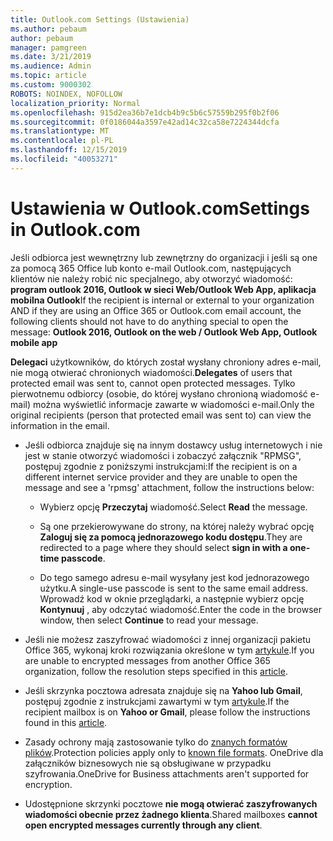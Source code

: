 ```yaml
---
title: Outlook.com Settings (Ustawienia)
ms.author: pebaum
author: pebaum
manager: pamgreen
ms.date: 3/21/2019
ms.audience: Admin
ms.topic: article
ms.custom: 9000302
ROBOTS: NOINDEX, NOFOLLOW
localization_priority: Normal
ms.openlocfilehash: 915d2ea36b7e1dcb4b9c5b6c57559b295f0b2f06
ms.sourcegitcommit: 0f0186044a3597e42ad14c32ca58e7224344dcfa
ms.translationtype: MT
ms.contentlocale: pl-PL
ms.lasthandoff: 12/15/2019
ms.locfileid: "40053271"
---
```

# <a name="settings-in-outlookcom"></a><span data-ttu-id="bdd08-102">Ustawienia w Outlook.com</span><span class="sxs-lookup"><span data-stu-id="bdd08-102">Settings in Outlook.com</span></span>

<span data-ttu-id="bdd08-103">Jeśli odbiorca jest wewnętrzny lub zewnętrzny do organizacji i jeśli są one za pomocą 365 Office lub konto e-mail Outlook.com, następujących klientów nie należy robić nic specjalnego, aby otworzyć wiadomość: **program outlook 2016, Outlook w sieci Web/Outlook Web App, aplikacja mobilna Outlook**</span><span class="sxs-lookup"><span data-stu-id="bdd08-103">If the recipient is internal or external to your organization AND if they are using an Office 365 or Outlook.com email account, the following clients should not have to do anything special to open the message: **Outlook 2016, Outlook on the web / Outlook Web App, Outlook mobile app**</span></span>

<span data-ttu-id="bdd08-104">**Delegaci** użytkowników, do których został wysłany chroniony adres e-mail, nie mogą otwierać chronionych wiadomości.</span><span class="sxs-lookup"><span data-stu-id="bdd08-104">**Delegates** of users that protected email was sent to, cannot open protected messages.</span></span> <span data-ttu-id="bdd08-105">Tylko pierwotnemu odbiorcy (osobie, do której wysłano chronioną wiadomość e-mail) można wyświetlić informacje zawarte w wiadomości e-mail.</span><span class="sxs-lookup"><span data-stu-id="bdd08-105">Only the original recipients (person that protected email was sent to) can view the information in the email.</span></span>

- <span data-ttu-id="bdd08-106">Jeśli odbiorca znajduje się na innym dostawcy usług internetowych i nie jest w&nbsp;stanie otworzyć wiadomości i zobaczyć załącznik "RPMSG", postępuj zgodnie z poniższymi instrukcjami:</span><span class="sxs-lookup"><span data-stu-id="bdd08-106">If the recipient is on a different internet service provider and they are&nbsp;unable to open the message and see a 'rpmsg' attachment, follow the instructions below:</span></span>
    
    - <span data-ttu-id="bdd08-107">Wybierz opcję **Przeczytaj** wiadomość.</span><span class="sxs-lookup"><span data-stu-id="bdd08-107">Select **Read** the message.</span></span>
    
    - <span data-ttu-id="bdd08-108">Są one przekierowywane do strony, na której należy wybrać opcję **Zaloguj się za pomocą jednorazowego kodu dostępu**.</span><span class="sxs-lookup"><span data-stu-id="bdd08-108">They are redirected to a page where they should select **sign in with a one-time passcode**.</span></span>
    
    - <span data-ttu-id="bdd08-109">Do tego samego adresu e-mail wysyłany jest kod jednorazowego użytku.</span><span class="sxs-lookup"><span data-stu-id="bdd08-109">A single-use passcode is sent to the same email address.</span></span> <span data-ttu-id="bdd08-110">Wprowadź kod w oknie przeglądarki, a następnie wybierz opcję **Kontynuuj** , aby odczytać wiadomość.</span><span class="sxs-lookup"><span data-stu-id="bdd08-110">Enter the code in the browser window, then select **Continue** to read your message.</span></span>

- <span data-ttu-id="bdd08-111">Jeśli nie możesz zaszyfrować wiadomości z innej organizacji pakietu Office 365, wykonaj kroki rozwiązania określone w tym [artykule](https://support.office.com/article/known-issues-opening-irm-protected-emails-sent-from-users-in-other-office-365-organizations-0dec0593-a05d-4aa2-8445-9311ebab3164).</span><span class="sxs-lookup"><span data-stu-id="bdd08-111">If you are unable to encrypted messages from another Office 365 organization, follow the resolution steps specified in this [article](https://support.office.com/article/known-issues-opening-irm-protected-emails-sent-from-users-in-other-office-365-organizations-0dec0593-a05d-4aa2-8445-9311ebab3164).</span></span>

- <span data-ttu-id="bdd08-112">Jeśli skrzynka pocztowa adresata znajduje się na **Yahoo lub Gmail**, postępuj zgodnie z</span> instrukcjami zawartymi w tym [artykule](https://support.office.com/article/how-do-i-open-a-protected-message-1157a286-8ecc-4b1e-ac43-2a608fbf3098).</span><span class="sxs-lookup"><span data-stu-id="bdd08-112">If the recipient mailbox is on **Yahoo or Gmail**, please follow the instructions</span> found in this [article](https://support.office.com/article/how-do-i-open-a-protected-message-1157a286-8ecc-4b1e-ac43-2a608fbf3098).</span></span>

- <span data-ttu-id="bdd08-113">Zasady ochrony mają zastosowanie tylko do [znanych formatów plików](https://docs.microsoft.com/azure/information-protection/rms-client/client-admin-guide-file-types).</span><span class="sxs-lookup"><span data-stu-id="bdd08-113">Protection policies apply only to [known file formats](https://docs.microsoft.com/azure/information-protection/rms-client/client-admin-guide-file-types).</span></span> <span data-ttu-id="bdd08-114">OneDrive dla załączników biznesowych nie są obsługiwane w przypadku szyfrowania.</span><span class="sxs-lookup"><span data-stu-id="bdd08-114">OneDrive for Business attachments aren't supported for encryption.</span></span>

- <span data-ttu-id="bdd08-115">Udostępnione skrzynki pocztowe **nie mogą otwierać zaszyfrowanych wiadomości obecnie przez żadnego klienta**.</span><span class="sxs-lookup"><span data-stu-id="bdd08-115">Shared mailboxes **cannot open encrypted messages currently through any client**.</span></span> 
